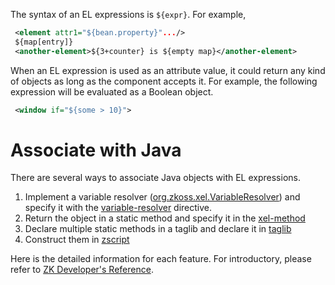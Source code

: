The syntax of an EL expressions is `${expr}`. For example,

```xml
 <element attr1="${bean.property}".../>
 ${map[entry]}
 <another-element>${3+counter} is ${empty map}</another-element>
```

When an EL expression is used as an attribute value, it could return any
kind of objects as long as the component accepts it. For example, the
following expression will be evaluated as a Boolean object.

```xml
 <window if="${some > 10}">
```

# Associate with Java

There are several ways to associate Java objects with EL expressions.

1.  Implement a variable resolver
    ([org.zkoss.xel.VariableResolver](https://www.zkoss.org/javadoc/latest/zk/org/zkoss/xel/VariableResolver.html))
    and specify it with the
    [variable-resolver](zuml_ref/variable-resolver)
    directive.
2.  Return the object in a static method and specify it in the
    [xel-method](zuml_ref/xel-method)
3.  Declare multiple static methods in a taglib and declare it in
    [taglib](zuml_ref/taglib)
4.  Construct them in
    [zscript](zuml_ref/zscript)

Here is the detailed information for each feature. For introductory,
please refer to [ZK Developer's Reference]({{site.baseurl}}/zk_dev_ref/ui_composing/el_expressions).

